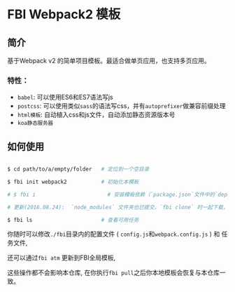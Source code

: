 # FBI Webpack2 模板

## 简介

基于Webpack v2 的简单项目模板。最适合做单页应用，也支持多页应用。

### 特性：
- `babel`: 可以使用ES6和ES7语法写js
- `postcss`: 可以使用类似`sass`的语法写css，并有`autoprefixer`做兼容前缀处理
- `html模板`: 自动植入css和js文件，自动添加静态资源版本号
- `koa静态服务器`

## 如何使用

```bash

$ cd path/to/a/empty/folder   # 定位到一个空目录

$ fbi init webpack2           # 初始化本模板

# $ fbi i                       # 安装模板依赖（`package.json`文件中的`dependencies`会安装在本地目录，`devDependencies`会装在模板目录）

# 更新(2016.08.24):  `node_modules` 文件夹也已提交，`fbi clone` 时一起下载，下载完后不需要再执行 `fbi i`

$ fbi ls                      # 查看可用任务
```

你随时可以修改`./fbi`目录内的配置文件 ( `config.js`和`webpack.config.js` ) 和 任务文件,

还可以通过`fbi atm` 更新到FBI全局模板,

这些操作都不会影响本仓库, 在你执行`fbi pull`之后你本地模板会恢复与本仓库一致。
